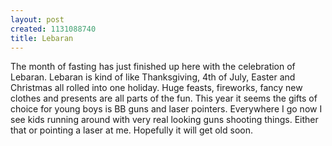 ```yaml
--- 
layout: post
created: 1131088740
title: Lebaran
---
```

The month of fasting has just finished up here with the celebration of Lebaran.  Lebaran is kind of like Thanksgiving, 4th of July, Easter and Christmas all rolled into one holiday.  Huge feasts, fireworks, fancy new clothes and presents are all parts of the fun.  This year it seems the gifts of choice for young boys is BB guns and laser pointers.  Everywhere I go now I see kids running around with very real looking guns shooting things.  Either that or pointing a laser at me. Hopefully it will get old soon.
